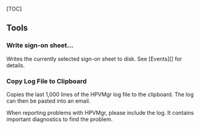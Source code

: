 [TOC]

## Tools

### Write sign-on sheet...

Writes the currently selected sign-on sheet to disk.  See [Events][] for details.

### Copy Log File to Clipboard
Copies the last 1,000 lines of the HPVMgr log file to the clipboard.
The log can then be pasted into an email.

When reporting problems with HPVMgr, please include the log.
It contains important diagnostics to find the problem.
